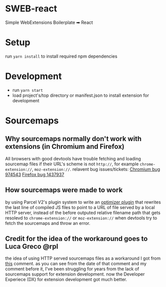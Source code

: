 # SWEB-react
Simple WebExtensions Boilerplate ➡ React

# Setup
run `yarn install` to install required npm dependencies

# Development
- run `yarn start`
- load project's/top directory or manifest.json to install extension for development

# Sourcemaps
## Why sourcemaps normally don't work with extensions (in Chromium and Firefox)
All browsers with good devtools have trouble fetching and loading sourcemap files 
if their URL's scheme is not `http://`, for example `chrome-extension://`, `moz-extension://`.
relavent bug issues/tickets: [Chromium bug 974543](https://bugs.chromium.org/p/chromium/issues/detail?id=974543) [Firefox bug 1437937](https://bugzilla.mozilla.org/show_bug.cgi?id=1437937)
## How sourcemaps were made to work
by using Parcel V2's plugin system to write an [optimizer plugin](packages/parcel-optimizer-relative-to-local-server-sourcemappingurl-rewriter) that rewrites
the last line of compiled JS files to point to a URL of file served by a local HTTP server,
instead of the before outputed relative filename path that gets resolevd to `chrome-extension://` or `moz-extension://` when devtools try to fetch the sourcemaps and throw an error.
## Credit for the idea of the workaround goes to Luca Greco @rpl
the idea of using HTTP served sourcemaps files as a workaround I got from [this](https://github.com/webpack/webpack/issues/1194#issuecomment-402494524) comment.
as you can see from the date of that comment and my comment before it, I've been struggling for years from the lack of sourcemaps support for extension development. now the Developer Experiece (DX) for extension development got much better.